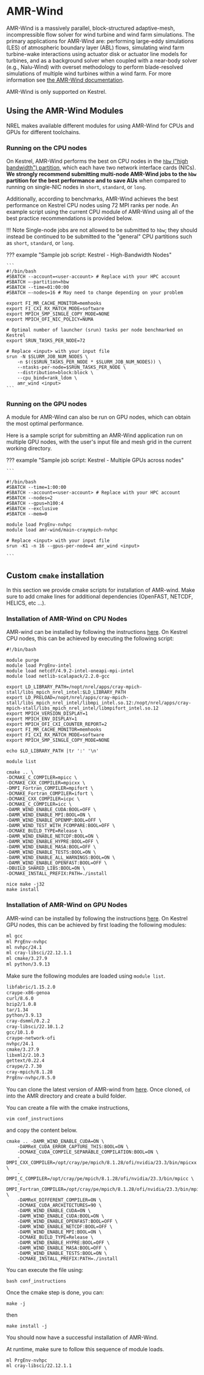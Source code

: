 # AMR-Wind

AMR-Wind is a massively parallel, block-structured adaptive-mesh,
incompressible flow solver for wind turbine and wind farm
simulations. The primary applications for AMR-Wind are: performing
large-eddy simulations (LES) of atmospheric boundary layer (ABL)
flows, simulating wind farm turbine-wake interactions using actuator
disk or actuator line models for turbines, and as a background solver
when coupled with a near-body solver (e.g., Nalu-Wind) with overset
methodology to perform blade-resolved simulations of multiple wind
turbines within a wind farm. For more information see [the AMR-Wind documentation](https://github.com/Exawind/amr-wind).

AMR-Wind is only supported on Kestrel. 

## Using the AMR-Wind Modules

NREL makes available different modules for using AMR-Wind for CPUs and GPUs for different toolchains. 

### Running on the CPU nodes

On Kestrel, AMR-Wind performs the best on CPU nodes in the [`hbw` ("high bandwidth") partition](../Systems/Kestrel/Running/index.md#high-bandwidth-partition), which each have two network interface cards (NICs). **We strongly recommend submitting multi-node AMR-Wind jobs to the `hbw` partition for the best performance and to save AUs** when compared to running on single-NIC nodes in `short`, `standard`, or `long`. 

Additionally, according to benchmarks, AMR-Wind achieves the best performance on Kestrel CPU nodes using 72 MPI ranks per node. An example script using the current CPU module of AMR-Wind using all of the best practice recommendations is provided below.

!!! Note
    Single-node jobs are not allowed to be submitted to `hbw`; they should instead be continued to be submitted to the "general" CPU partitions such as `short`, `standard`, or `long`.

??? example "Sample job script: Kestrel - High-Bandwidth Nodes"

    ```
    #!/bin/bash​
    #SBATCH --account=<user-account> # Replace with your HPC account
    #SBATCH –-partition=hbw​
    #SBATCH --time=01:00:00
    #SBATCH –-nodes=16 # May need to change depending on your problem​​

    export FI_MR_CACHE_MONITOR=memhooks​
    export FI_CXI_RX_MATCH_MODE=software​
    export MPICH_SMP_SINGLE_COPY_MODE=NONE​
    export MPICH_OFI_NIC_POLICY=NUMA​

    # Optimal number of launcher (srun) tasks per node benchmarked on Kestrel
    export SRUN_TASKS_PER_NODE=72

    # Replace <input>​ with your input file
    srun -N $SLURM_JOB_NUM_NODES \
        -n $(($SRUN_TASKS_PER_NODE * $SLURM_JOB_NUM_NODES)) \
        --ntasks-per-node=$SRUN_TASKS_PER_NODE \
        --distribution=block:block \
        --cpu_bind=rank_ldom \
        amr_wind <input>​
    ```

### Running on the GPU nodes

A module for AMR-Wind can also be run on GPU nodes, which can obtain the most optimal performance.

Here is a sample script for submitting an AMR-Wind application run on multiple GPU nodes, with the user's input file and mesh grid in the current working directory.

??? example "Sample job script: Kestrel - Multiple GPUs across nodes"

    ```

    #!/bin/bash
    #SBATCH --time=1:00:00 
    #SBATCH --account=<user-account> # Replace with your HPC account
    #SBATCH --nodes=2
    #SBATCH --gpus=h100:4
    #SBATCH --exclusive
    #SBATCH --mem=0

    module load PrgEnv-nvhpc
    module load amr-wind/main-craympich-nvhpc

    # Replace <input>​ with your input file
    srun -K1 -n 16 --gpus-per-node=4 amr_wind <input>

    ```


## Custom `cmake` installation

In this section we provide cmake scripts for installation of AMR-wind.
Make sure to add cmake lines for additional dependencies (OpenFAST, NETCDF, HELICS, etc ...).


### Installation of AMR-Wind on CPU Nodes
AMR-wind can be installed by following the instructions [here](https://exawind.github.io/amr-wind/user/build.html#building-from-source).
On Kestrel CPU nodes, this can be achieved by executing the following script:

```
#!/bin/bash

module purge
module load PrgEnv-intel
module load netcdf/4.9.2-intel-oneapi-mpi-intel
module load netlib-scalapack/2.2.0-gcc

export LD_LIBRARY_PATH=/nopt/nrel/apps/cray-mpich-stall/libs_mpich_nrel_intel:$LD_LIBRARY_PATH
export LD_PRELOAD=/nopt/nrel/apps/cray-mpich-stall/libs_mpich_nrel_intel/libmpi_intel.so.12:/nopt/nrel/apps/cray-mpich-stall/libs_mpich_nrel_intel/libmpifort_intel.so.12
export MPICH_VERSION_DISPLAY=1
export MPICH_ENV_DISPLAY=1
export MPICH_OFI_CXI_COUNTER_REPORT=2
export FI_MR_CACHE_MONITOR=memhooks
export FI_CXI_RX_MATCH_MODE=software
export MPICH_SMP_SINGLE_COPY_MODE=NONE

echo $LD_LIBRARY_PATH |tr ':' '\n'

module list

cmake .. \
-DCMAKE_C_COMPILER=mpicc \
-DCMAKE_CXX_COMPILER=mpicxx \
-DMPI_Fortran_COMPILER=mpifort \
-DCMAKE_Fortran_COMPILER=ifort \
-DCMAKE_CXX_COMPILER=icpc \
-DCMAKE_C_COMPILER=icc \
-DAMR_WIND_ENABLE_CUDA:BOOL=OFF \
-DAMR_WIND_ENABLE_MPI:BOOL=ON \
-DAMR_WIND_ENABLE_OPENMP:BOOL=OFF \
-DAMR_WIND_TEST_WITH_FCOMPARE:BOOL=OFF \
-DCMAKE_BUILD_TYPE=Release \
-DAMR_WIND_ENABLE_NETCDF:BOOL=ON \
-DAMR_WIND_ENABLE_HYPRE:BOOL=OFF \
-DAMR_WIND_ENABLE_MASA:BOOL=OFF \
-DAMR_WIND_ENABLE_TESTS:BOOL=ON \
-DAMR_WIND_ENABLE_ALL_WARNINGS:BOOL=ON \
-DAMR_WIND_ENABLE_OPENFAST:BOOL=OFF \
-DBUILD_SHARED_LIBS:BOOL=ON \
-DCMAKE_INSTALL_PREFIX:PATH=./install

nice make -j32
make install

```



### Installation of AMR-Wind on GPU Nodes



AMR-wind can be installed by following the instructions [here](https://exawind.github.io/amr-wind/user/build.html#building-from-source).
On Kestrel GPU nodes, this can be achieved by first loading the following modules:

```bash
ml gcc
ml PrgEnv-nvhpc
ml nvhpc/24.1
ml cray-libsci/22.12.1.1
ml cmake/3.27.9
ml python/3.9.13
```

Make sure the following modules are loaded using `module list`.

```bash
libfabric/1.15.2.0
craype-x86-genoa 
curl/8.6.0   
bzip2/1.0.8  
tar/1.34  
python/3.9.13
cray-dsmml/0.2.2 
cray-libsci/22.10.1.2 
gcc/10.1.0
craype-network-ofi  
nvhpc/24.1
cmake/3.27.9 
libxml2/2.10.3 
gettext/0.22.4 
craype/2.7.30 
cray-mpich/8.1.28 
PrgEnv-nvhpc/8.5.0
```


You can clone the latest version of AMR-wind from [here](https://github.com/Exawind/amr-wind?tab=readme-ov-file).
Once cloned, `cd` into the AMR directory and create a build folder.

You can create a file with the cmake instructions, 

```
vim conf_instructions
```

and copy the content below.

```
cmake .. -DAMR_WIND_ENABLE_CUDA=ON \
    -DAMReX_CUDA_ERROR_CAPTURE_THIS:BOOL=ON \
    -DCMAKE_CUDA_COMPILE_SEPARABLE_COMPILATION:BOOL=ON \
    -DMPI_CXX_COMPILER=/opt/cray/pe/mpich/8.1.28/ofi/nvidia/23.3/bin/mpicxx \
    -DMPI_C_COMPILER=/opt/cray/pe/mpich/8.1.28/ofi/nvidia/23.3/bin/mpicc \
    -DMPI_Fortran_COMPILER=/opt/cray/pe/mpich/8.1.28/ofi/nvidia/23.3/bin/mpifort \
    -DAMReX_DIFFERENT_COMPILER=ON \
    -DCMAKE_CUDA_ARCHITECTURES=90 \
    -DAMR_WIND_ENABLE_CUDA=ON \
    -DAMR_WIND_ENABLE_CUDA:BOOL=ON \
    -DAMR_WIND_ENABLE_OPENFAST:BOOL=OFF \
    -DAMR_WIND_ENABLE_NETCDF:BOOL=OFF \
    -DAMR_WIND_ENABLE_MPI:BOOL=ON \
    -DCMAKE_BUILD_TYPE=Release \
    -DAMR_WIND_ENABLE_HYPRE:BOOL=OFF \
    -DAMR_WIND_ENABLE_MASA:BOOL=OFF \
    -DAMR_WIND_ENABLE_TESTS:BOOL=ON \
    -DCMAKE_INSTALL_PREFIX:PATH=./install
```

You can execute the file using:

```
bash conf_instructions
```

Once the cmake step is done, you can:

```
make -j 
```

then 

```
make install -j 
```

You should now have a successful installation of AMR-Wind. 

At runtime, make sure to follow this sequence of module loads.

```
ml PrgEnv-nvhpc
ml cray-libsci/22.12.1.1
```

